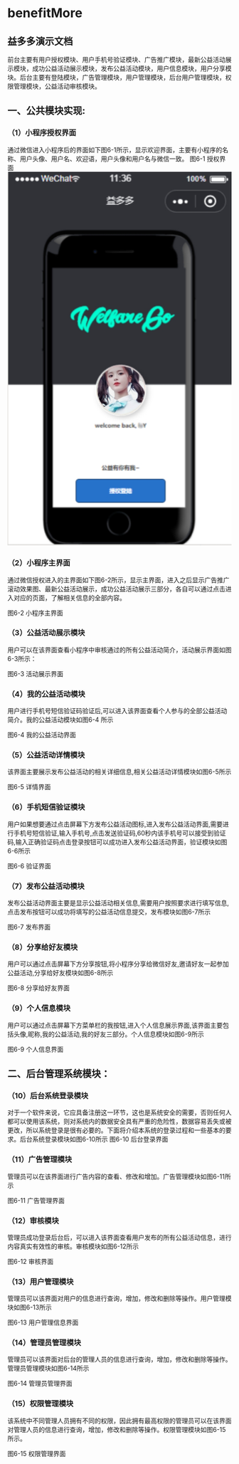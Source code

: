 # benefitMore 

## 益多多演示文档

前台主要有用户授权模块、用户手机号验证模块、广告推广模块，最新公益活动展示模块，成功公益活动展示模块，发布公益活动模块，用户信息模块，用户分享模块。后台主要有登陆模块，广告管理模块，用户管理模块，后台用户管理模块，权限管理模块，公益活动审核模块。

## 一、公共模块实现:

### （1）小程序授权界面
通过微信进入小程序后的界面如下图6-1所示，显示欢迎界面，主要有小程序的名称、用户头像、用户名、欢迎语，用户头像和用户名与微信一致。
图6-1 授权界面
 ![图6-1 授权界面](https://github.com/alienYalien/benefitMore/blob/master/resultsImg/6-1.png)
### （2）小程序主界面
通过微信授权进入的主界面如下图6-2所示，显示主界面，进入之后显示广告推广滚动效果图、最新公益活动展示，成功公益活动展示三部分，各自可以通过点击进入对应的页面，了解相关信息的全部内容。
 
图6-2 小程序主界面
### （3）公益活动展示模块
用户可以在该界面查看小程序中审核通过的所有公益活动简介，活动展示界面如图6-3所示：
  
图6-3 活动展示界面
### （4）我的公益活动模块
用户进行手机号短信验证码验证后,可以进入该界面查看个人参与的全部公益活动简介。我的公益活动模块如图6-4 所示
 
图6-4 我的公益活动界面
### （5）公益活动详情模块
该界面主要展示发布公益活动的相关详细信息,相关公益活动详情模块如图6-5所示
 
图6-5 详情界面
### （6）手机短信验证模块
用户如果想要通过点击屏幕下方发布公益活动图标,进入发布公益活动界面,需要进行手机号短信验证,输入手机号,点击发送验证码,60秒内该手机号可以接受到验证码,输入正确验证码点击登录按钮可以成功进入发布公益活动界面，验证模块如图6-6所示
 
图6-6 验证界面
### （7）发布公益活动模块
发布公益活动界面主要是显示公益活动相关信息,需要用户按照要求进行填写信息,点击发布按钮可以成功将填写的公益活动信息提交，发布模块如图6-7所示
 

图6-7 发布界面
### （8）分享给好友模块
用户可以通过点击屏幕下方分享按钮,将小程序分享给微信好友,邀请好友一起参加公益活动,分享给好友模块如图6-8所示

 
图6-8 分享给好友界面

### （9）个人信息模块
用户可以通过点击屏幕下方菜单栏的我按钮,进入个人信息展示界面,该界面主要包括头像,昵称,我的公益活动,我的好友三部分。个人信息模块如图6-9所示
 
图6-9 个人信息界面

## 二、后台管理系统模块：

### （10）后台系统登录模块
对于一个软件来说，它应具备注册这一环节，这也是系统安全的需要，否则任何人都可以使用该系统，则对系统内的数据安全具有严重的危险性，数据容易丢失或被更改，所以系统登录是很有必要的。下面将介绍本系统的登录过程和一些基本的要求。后台系统登录模块如图6-10所示
图6-10 后台登录界面
### （11）广告管理模块
管理员可以在该界面进行广告内容的查看、修改和增加。广告管理模块如图6-11所示
 
图6-11 广告管理界面
### （12）审核模块
管理员成功登录后台后，可以进入该界面查看用户发布的所有公益活动信息，进行内容真实有效性的审核。审核模块如图6-12所示
 
图6-12 审核界面
### （13）用户管理模块
管理员可以该界面对用户的信息进行查询，增加，修改和删除等操作。用户管理模块如图6-13所示
 
图6-13 用户管理信息界面
### （14）管理员管理模块
管理员可以该界面对后台的管理人员的信息进行查询，增加，修改和删除等操作。管理员管理模块如图6-14所示
 
图6-14 管理员管理界面
### （15）权限管理模块
该系统中不同管理人员拥有不同的权限，因此拥有最高权限的管理员可以在该界面对管理人员的信息进行查询，增加，修改和删除等操作。权限管理模块如图6-15所示。
 
图6-15 权限管理界面

 


